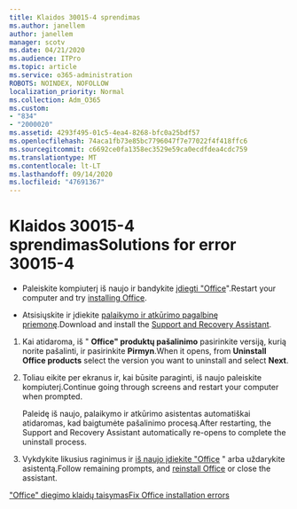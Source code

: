 ```yaml
---
title: Klaidos 30015-4 sprendimas
ms.author: janellem
author: janellem
manager: scotv
ms.date: 04/21/2020
ms.audience: ITPro
ms.topic: article
ms.service: o365-administration
ROBOTS: NOINDEX, NOFOLLOW
localization_priority: Normal
ms.collection: Adm_O365
ms.custom:
- "834"
- "2000020"
ms.assetid: 4293f495-01c5-4ea4-8268-bfc0a25bdf57
ms.openlocfilehash: 74aca1fb73e85bc7796047f7e77022f4f418ffc6
ms.sourcegitcommit: c6692ce0fa1358ec3529e59ca0ecdfdea4cdc759
ms.translationtype: MT
ms.contentlocale: lt-LT
ms.lasthandoff: 09/14/2020
ms.locfileid: "47691367"
---
```

# <a name="solutions-for-error-30015-4"></a><span data-ttu-id="8ee61-102">Klaidos 30015-4 sprendimas</span><span class="sxs-lookup"><span data-stu-id="8ee61-102">Solutions for error 30015-4</span></span>

- <span data-ttu-id="8ee61-103">Paleiskite kompiuterį iš naujo ir bandykite [įdiegti "Office](https://portal.office.com/OLS/MySoftware.aspx)".</span><span class="sxs-lookup"><span data-stu-id="8ee61-103">Restart your computer and try [installing Office](https://portal.office.com/OLS/MySoftware.aspx).</span></span>

- <span data-ttu-id="8ee61-104">Atsisiųskite ir įdiekite [palaikymo ir atkūrimo pagalbinę priemonę](https://aka.ms/SARA-OfficeUninstall-Alchemy).</span><span class="sxs-lookup"><span data-stu-id="8ee61-104">Download and install the [Support and Recovery Assistant](https://aka.ms/SARA-OfficeUninstall-Alchemy).</span></span>

1. <span data-ttu-id="8ee61-105">Kai atidaroma, iš " **Office" produktų pašalinimo** pasirinkite versiją, kurią norite pašalinti, ir pasirinkite **Pirmyn**.</span><span class="sxs-lookup"><span data-stu-id="8ee61-105">When it opens, from **Uninstall Office products** select the version you want to uninstall and select **Next**.</span></span>

2. <span data-ttu-id="8ee61-106">Toliau eikite per ekranus ir, kai būsite paraginti, iš naujo paleiskite kompiuterį.</span><span class="sxs-lookup"><span data-stu-id="8ee61-106">Continue going through screens and restart your computer when prompted.</span></span>

    <span data-ttu-id="8ee61-107">Paleidę iš naujo, palaikymo ir atkūrimo asistentas automatiškai atidaromas, kad baigtumėte pašalinimo procesą.</span><span class="sxs-lookup"><span data-stu-id="8ee61-107">After restarting, the Support and Recovery Assistant automatically re-opens to complete the uninstall process.</span></span>

3. <span data-ttu-id="8ee61-108">Vykdykite likusius raginimus ir [iš naujo įdiekite "Office](https://portal.office.com/OLS/MySoftware.aspx) " arba uždarykite asistentą.</span><span class="sxs-lookup"><span data-stu-id="8ee61-108">Follow remaining prompts, and [reinstall Office](https://portal.office.com/OLS/MySoftware.aspx) or close the assistant.</span></span>

[<span data-ttu-id="8ee61-109">"Office" diegimo klaidų taisymas</span><span class="sxs-lookup"><span data-stu-id="8ee61-109">Fix Office installation errors</span></span>](https://support.office.com/article/d5df89a9-0507-4b4c-92f9-22f457e630aa?=wt.mc_id=Alchm_DldInstAct)
  